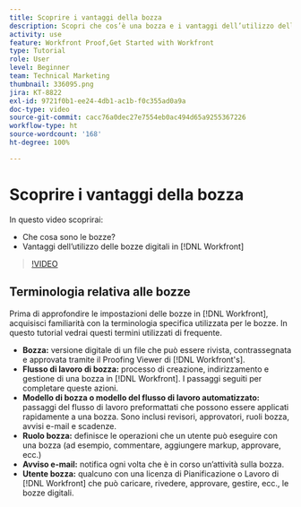 ```yaml
---
title: Scoprire i vantaggi della bozza
description: Scopri che cos’è una bozza e i vantaggi dell’utilizzo delle bozze digitali in  [!DNL  Workfront].
activity: use
feature: Workfront Proof,Get Started with Workfront
type: Tutorial
role: User
level: Beginner
team: Technical Marketing
thumbnail: 336095.png
jira: KT-8822
exl-id: 9721f0b1-ee24-4db1-ac1b-f0c355ad0a9a
doc-type: video
source-git-commit: cacc76a0dec27e7554eb0ac494d65a9255367226
workflow-type: ht
source-wordcount: '168'
ht-degree: 100%

---
```


# Scoprire i vantaggi della bozza

In questo video scoprirai:

* Che cosa sono le bozze?
* Vantaggi dell’utilizzo delle bozze digitali in [!DNL Workfront]

>[!VIDEO](https://video.tv.adobe.com/v/336095/?quality=12&learn=on)

## Terminologia relativa alle bozze

Prima di approfondire le impostazioni delle bozze in [!DNL  Workfront], acquisisci familiarità con la terminologia specifica utilizzata per le bozze. In questo tutorial vedrai questi termini utilizzati di frequente.

* **Bozza:** versione digitale di un file che può essere rivista, contrassegnata e approvata tramite il Proofing Viewer di [!DNL Workfront's].
* **Flusso di lavoro di bozza:** processo di creazione, indirizzamento e gestione di una bozza in [!DNL Workfront]. I passaggi seguiti per completare queste azioni.
* **Modello di bozza o modello del flusso di lavoro automatizzato:** passaggi del flusso di lavoro preformattati che possono essere applicati rapidamente a una bozza. Sono inclusi revisori, approvatori, ruoli bozza, avvisi e-mail e scadenze.
* **Ruolo bozza:** definisce le operazioni che un utente può eseguire con una bozza (ad esempio, commentare, aggiungere markup, approvare, ecc.)
* **Avviso e-mail:** notifica ogni volta che è in corso un’attività sulla bozza.
* **Utente bozza:** qualcuno con una licenza di Pianificazione o Lavoro di [!DNL Workfront] che può caricare, rivedere, approvare, gestire, ecc., le bozze digitali.

